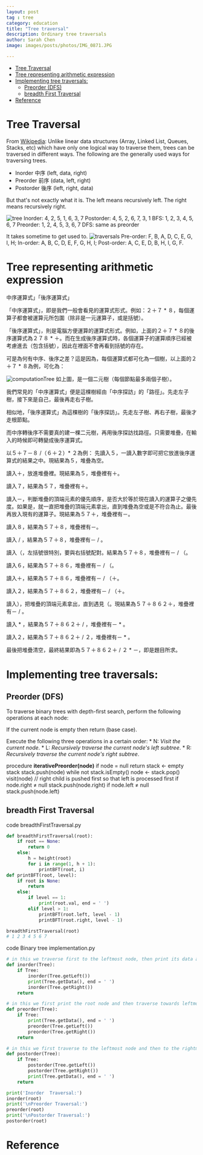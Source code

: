 ```yaml
---
layout: post
tag : tree
category: education
title: "Tree traversal"
description: Ordinary tree traversals
author: Sarah Chen
image: images/posts/photos/IMG_0871.JPG

---
```

  
- [Tree Traversal](#tree-traversal)
- [Tree representing arithmetic expression](#tree-representing-arithmetic-expression)
- [Implementing tree traversals:](#implementing-tree-traversals)
  - [Preorder (DFS)](#preorder-dfs)
  - [breadth First Traversal](#breadth-first-traversal)
- [Reference](#reference)


# Tree Traversal
From [Wikipedia](https://en.wikipedia.org/wiki/Tree_traversal): Unlike linear data structures (Array, Linked List, Queues, Stacks, etc) which have only one logical way to traverse them, trees can be traversed in different ways. The following are the generally used ways for traversing trees.

* Inorder  中序   (left, data, right)
* Preorder  前序 (data, left, right)
* Postorder 後序 (left, right, data)

But that's not exactly what it is.  The left means recursively left.  The right means recursively right. 

![tree](../images/posts/tree123.PNG)
Inorder: 4, 2, 5, 1, 6, 3, 7
Postorder: 4, 5, 2, 6, 7, 3, 1
BFS:    1, 2, 3, 4, 5, 6, 7
Preorder: 1, 2, 4, 5, 3, 6, 7
DFS:    same as preorder

It takes sometime to get used to.
![traversals](https://upload.wikimedia.org/wikipedia/commons/thumb/7/75/Sorted_binary_tree_ALL_RGB.svg/586px-Sorted_binary_tree_ALL_RGB.svg.png
)
Pre-order:
    F, B, A, D, C, E, G, I, H;
In-order:
    A, B, C, D, E, F, G, H, I;
Post-order:
    A, C, E, D, B, H, I, G, F.

# Tree representing arithmetic expression
中序運算式」「後序運算式」

「中序運算式」，即是我們一般會看見的運算式形式。例如：２＋７ * ８，每個運算子都會被運算元所包圍（除非是一元運算子，或是括號）。

「後序運算式」，則是電腦方便運算的運算式形式。例如，上面的２＋７ * ８的後序運算式為２７８ * ＋。而在生成後序運算式時，各個運算子的運算順序已經被考慮進去（包含括號），因此在裡面不會再看到括號的存在。

可是為何有中序、後序之差？這是因為，每個運算式都可化為一個樹，以上面的２＋７ * ８為例，可化為：

![computationTree](../images/posts/computationTree.png)
如上圖，是一個二元樹（每個節點最多兩個子樹）。

我們常見的「中序運算式」便是這棵樹經由「中序探訪」的「路徑」。先走左子樹，接下來是自己，最後再走右子樹。

相似地，「後序運算式」為這棵樹的「後序探訪」。先走左子樹、再右子樹，最後才走根節點。


而中序轉後序不需要真的建一棵二元樹，再用後序探訪找路徑。只需要堆疊，在輸入的時候即可轉變成後序運算式。

以５＋７－８ /（６＋２）* ２為例：
先讀入５，一讀入數字即可把它放進後序運算式的結果之中。現結果為５，堆疊為空。

讀入＋，放進堆疊裡。現結果為５，堆疊裡有＋。

讀入７，結果為５７，堆疊裡有＋。

讀入－，判斷堆疊的頂端元素的優先順序，是否大於等於現在讀入的運算子之優先度。如果是，就一直把堆疊的頂端元素拿出，直到堆疊為空或是不符合為止。最後再放入現有的運算子。現結果為５７＋，堆疊裡有－。

讀入８，結果為５７＋８，堆疊裡有－。

讀入 / ，結果為５７＋８，堆疊裡有－ / 。

讀入（，左括號很特別，要與右括號配對。結果為５７＋８，堆疊裡有－ / （。

讀入６，結果為５７＋８６，堆疊裡有－ / （。

讀入＋，結果為５７＋８６，堆疊裡有－ / （＋。

讀入２，結果為５７＋８６２，堆疊裡有－ / （＋。

讀入），把堆疊的頂端元素拿出，直到遇見（。現結果為５７＋８６２＋，堆疊裡有－ / 。

讀入 * ，結果為５７＋８６２＋ / ，堆疊裡有－ * 。

讀入２，結果為５７＋８６２＋ / ２，堆疊裡有－ * 。

最後把堆疊清空，最終結果即為５７＋８６２＋ / ２ * －，即是題目所求。


# Implementing tree traversals:

## Preorder (DFS)
To traverse binary trees with depth-first search, perform the following operations at each node:

If the current node is empty then return (base case).

Execute the following three operations in a certain order:
    * N: *Visit the current node*.
    * L: *Recursively traverse the current node's left subtree*.
    * R: *Recursively traverse the current node's right subtree*.

procedure **iterativePreorder(node)**
    if node = null
        return
    stack ← empty stack
    stack.push(node)
    while not stack.isEmpty()
        node ← stack.pop()
        visit(node)
        // right child is pushed first so that left is processed first
        if node.right ≠ null
            stack.push(node.right)
        if node.left ≠ null
            stack.push(node.left)
## breadth First Traversal
<div class="code-head"><span>code</span> breadthFirstTraversal.py</div>

```py
def breadthFirstTraversal(root):
    if root == None:
        return 0
    else:
        h = height(root)
        for i in range(1, h + 1):
            printBFT(root, i)
def printBFT(root, level):
    if root is None:
        return
    else:
        if level == 1:
            print(root.val, end = ' ')
        elif level > 1:
            printBFT(root.left, level - 1)
            printBFT(root.right, level - 1)

breadthFirstTraversal(root)
# 1 2 3 4 5 6 7

```

<div class="code-head"><span>code</span> Binary tree implementation.py</div>

```py
# in this we traverse first to the leftmost node, then print its data and then traverse for rightmost node
def inorder(Tree):
    if Tree:
        inorder(Tree.getLeft())
        print(Tree.getData(), end = ' ')
        inorder(Tree.getRight())
    return

# in this we first print the root node and then traverse towards leftmost node and then to the rightmost node
def preorder(Tree):
    if Tree:
        print(Tree.getData(), end = ' ')
        preorder(Tree.getLeft())
        preorder(Tree.getRight())
    return 

# in this we first traverse to the leftmost node and then to the rightmost node and then print the data
def postorder(Tree):
    if Tree:
        postorder(Tree.getLeft())
        postorder(Tree.getRight())
        print(Tree.getData(), end = ' ')
    return

print('Inorder  Traversal:')
inorder(root)
print('\nPreorder Traversal:')
preorder(root)
print('\nPostorder Traversal:')
postorder(root)      

```

# Reference

